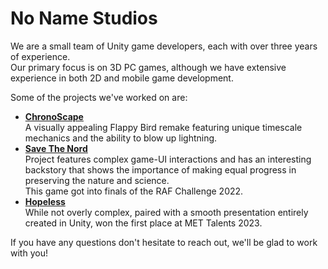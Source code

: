 # No Name Studios
We are a small team of Unity game developers, each with over three years of experience.<br/>
Our primary focus is on 3D PC games, although we have extensive experience in both 2D and mobile game development.<br/>

Some of the projects we've worked on are:
- [<b>ChronoScape</b>](https://nnra6864.github.io/nnra/?page=Projects&project=24)<br/>
A visually appealing Flappy Bird remake featuring unique timescale mechanics and the ability to blow up lightning.
- [<b>Save The Nord</b>](https://nnra6864.github.io/nnra/?page=Projects&project=21)<br/>
Project features complex game-UI interactions and has an interesting backstory that shows the importance of making equal progress in preserving the nature and science.<br/>
This game got into finals of the RAF Challenge 2022.
- [<b>Hopeless</b>](https://nnra6864.github.io/nnra/?page=Projects&project=22)<br/>
While not overly complex, paired with a smooth presentation entirely created in Unity, won the first place at MET Talents 2023.

If you have any questions don't hesitate to reach out, we'll be glad to work with you!
